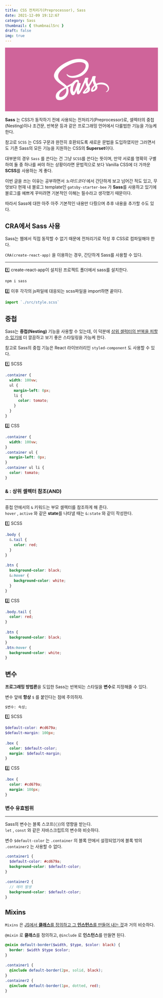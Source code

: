 ```yaml
---
title: CSS 전치리기(Preprocessor), Sass
date: 2021-12-09 19:12:67
category: Sass
thumbnail: { thumbnailSrc }
draft: false
img: true
---
```


![Sass](./img/sass.png)

**Sass** 는 CSS가 동작하기 전에 사용되는 전처리기(Preprocessor)로, 셀렉터의 중첩(Nesting)이나 조건문, 반복문 등과 같은 프로그래밍 언어에서 다룰법한 기능을 가능케 한다.

참고로 `SCSS` 는 CSS 구문과 완전히 호환되도록 새로운 문법을 도입하였지만 그러면서도 기존 Sass의 모든 기능을 지원하는 CSS의 **Superset**이다.

대부분의 경우 `Sass` 를 쓴다는 건 그냥 `SCSS`를 쓴다는 뜻이며, 만약 서로를 명확히 구별하여 둘 중 하나를 써야 하는 상황이라면 문법적으로 보다 Vanilla CSS에 더 가까운 **SCSS**를 사용하는 게 좋다.

이번 글을 쓰는 이유는 공부하면서 _노마드코더_ 에서 간단하게 보고 넘어간 적도 있고, 무엇보다 현재 내 블로그 template인 `gatsby-starter-bee` 가 **Sass**를 사용하고 있기에 블로그를 예쁘게 꾸미려면 기본적인 이해는 필수라고 생각했기 때문이다.

따라서 Sass에 대한 아주 아주 기본적인 내용만 다뤘으며 추후 내용을 추가할 수도 있다.

## CRA에서 Sass 사용

Sass는 웹에서 직접 동작할 수 없기 때문에 전처리기로 작성 후 CSS로 컴파일해야 한다.

`CRA(create-react-app)` 을 이용하는 경우, 간단하게 Sass를 사용할 수 있다.

---

1️⃣ create-react-app이 설치된 프로젝트 폴더에서 sass를 설치한다.

```bash
npm i sass
```

2️⃣ 이후 각각의 js파일에 대응되는 scss파일을 import하면 끝이다.

```jsx
import `./src/style.scss`
```

## 중첩

Sass는 **중첩(Nesting)** 기능을 사용할 수 있는데, 이 덕분에 <u>상위 셀럭터의 반복을 피할 수 있기에</u> 더 깔끔하고 보기 좋은 스타일링을 가능케 한다.

참고로 Sass의 중첩 기능은 React 라이브러리인 `styled-component` 도 사용할 수 있다.

1️⃣ SCSS

```scss
.container {
  width: 100vw;
  ul {
    margin-left: 0px;
    li {
      color: tomato;
    }
  }
}
```

2️⃣ CSS

```css
.container {
  width: 100vw;
}
.container ul {
  margin-left: 0px;
}
.container ul li {
  color: tomato;
}
```

### & : 상위 셀렉터 참조(AND)

---

중첩 안에서의 `&` 키워드는 부모 셀렉터를 참조하게 해 준다.  
`hover` , `active` 와 같은 **state**를 나타낼 때는 `&:state` 와 같이 작성한다.

1️⃣ SCSS

```scss
.body {
  &.tail {
    color: red;
  }
}

.btn {
  background-color: black;
  &:hover {
    background-color: white;
  }
}
```

2️⃣ CSS

```css
.body.tail {
  color: red;
}

.btn {
  background-color: black;
}
.btn:hover {
  background-color: white;
}
```

## 변수

**프로그래밍 방법론**을 도입한 Sass는 반복되는 스타일을 **변수**로 지정해줄 수 있다.

변수 앞에 **항상** `$` 를 붙인다는 점에 주의하자.

```
$변수: 속성;
```

1️⃣ SCSS

```scss
$default-color: #cd679a;
$default-margin: 100px;

.box {
  color: $default-color;
  margin: $default-margin;
}
```

2️⃣ CSS

```css
.box {
  color: #cd679a;
  margin: 100px;
}
```

### 변수 유효범위

---

Sass의 변수는 블록 스코프(`{}`)의 영향을 받는다.  
`let` , `const` 와 같은 자바스크립트의 변수와 비슷하다.

변수 `$default-color` 는 `.container` 의 블록 안에서 설정되었기에 블록 밖의 `.container2` 는 사용할 수 없다.

```scss
.container1 {
  $default-color: #cd679a;
  background-color: $default-color;
}

.container2 {
  // 에러 발생
  background-color: $default-color;
}
```

## Mixins

`Mixins` 은 <u>JS에서 **클래스**를 정의하고 그 **인스턴스**를 만들어 내는 것</u>과 거의 비슷하다.

`@mixin` 로 **클래스**를 정의하고, `@include` 로 **인스턴스**를 만들면 된다.

```scss
@mixin default-border($width, $type, $color: black) {
  border: $width $type $color;
}

.container1 {
  @include default-border(2px, solid, black);
}
.container2 {
  @include default-border(1px, dotted, red);
}
```
